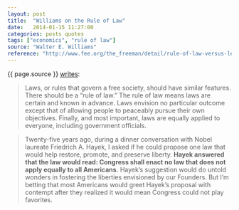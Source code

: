 ```yaml
---
layout: post
title:  "Williams on the Rule of Law"
date:   2014-01-15 11:27:00
categories: posts quotes
tags: ["economics", "rule of law"]
source: "Walter E. Williams"
reference: "http://www.fee.org/the_freeman/detail/rule-of-law-versus-legislative-orders"
---
```


{{ page.source }} [writes]({{page.reference}}):

> Laws, or rules that govern a free society, should have similar features. There should be a “rule of law.” The rule of law means laws are certain and known in advance. Laws envision no particular outcome except that of allowing people to peaceably pursue their own objectives. Finally, and most important, laws are equally applied to everyone, including government officials.

> Twenty-five years ago, during a dinner conversation with Nobel laureate Friedrich A. Hayek, I asked if he could propose one law that would help restore, promote, and preserve liberty. <b>Hayek answered that the law would read: Congress shall enact no law that does not apply equally to all Americans.</b> Hayek’s suggestion would do untold wonders in fostering the liberties envisioned by our Founders. But I’m betting that most Americans would greet Hayek’s proposal with contempt after they realized it would mean Congress could not play favorites.